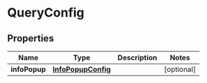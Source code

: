 # QueryConfig

## Properties
Name | Type | Description | Notes
------------ | ------------- | ------------- | -------------
**infoPopup** | [**InfoPopupConfig**](InfoPopupConfig.md) |  |  [optional]
